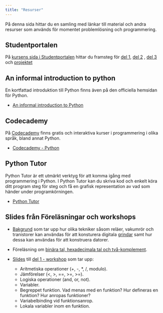 ```yaml
---
title: "Resurser"
---
```


På denna sida hittar du en samling med länkar till material och andra resurser
som används för momentet problemlösning och programmering.

## Studentportalen 

På [kursens sida i Studentportalen][sp] hittar du framsteg
för [del 1](../programming/part-1), [del 2](../programming/part-2)
, [del 3](../programming/part-3) och [projektet](../programming/project)  

## An informal introduction to python

En kortfattad introduktion till Python finns även på den officiella hemsidan för
Python.

- [An informal introduction to Python](https://docs.python.org/2/tutorial/introduction.html)

## Codecademy 

På [Codecademy](https://www.codecademy.com/) finns gratis och interaktiva kurser
i programmering i olika språk, bland annat Python.

- [Codecademy - Python](https://www.codecademy.com/learn/python)

## Python Tutor

Python Tutor är ett utmärkt verktyg för att komma igång med programmering i
Python. I Python Tutor kan du skriva kod och enkelt köra ditt program steg för
steg och få en grafisk representation av vad som händer under programkörningen.

- [Python Tutor](http://www.pythontutor.com/)

## Slides från Föreläsningar och workshops

- [Bakgrund][part-1-background] som tar upp hur olika tekniker såsom reläer,
vakumrör och tranistorer kan användas för att konsturera
digitala [grindar](https://sv.wikipedia.org/wiki/Logisk_grind) samt hur dessa
kan användas för att konstruera datorer.

- Föreläsning
  om [binära tal, hexadecimala tal och två-komplement][lecture-bin-hex].

- [Slides][part-1-workshop]
  till [del 1 - workshop](../programming/part-1#workshop) som tar upp: 
  * Aritmetiska operationer (+, -, *, /, modulo).
  * Jämförelser (<, >, ==, >=, >=).
  * Logiska operationer (and, or, not).
  * Variabler.
  * Begreppet funktion. Vad menas med en funktion? Hur defineras en funktion?
    Hur anropas funktioner?
  * Variabelbinding vid funktionsanrop.
  * Lokala variabler inom en funktion.



[sp]: https://studentportalen.uu.se/portal/portal/uusp/student/student-course?entityId=141825

[part-1-background]: https://github.com/uu-it-teaching/1DT051-2016/raw/master/problem_solving/python/part_1/1DT051_2016_programming_part_1_background.pdf

[lecture-bin-hex]: https://github.com/uu-it-teaching/1DT051-2016/raw/master/problem_solving/python/part_1/1DT051_2016_bin_hex_numbers_lecture.pdf

[part-1-workshop]: https://github.com/uu-it-teaching/1DT051-2016/raw/master/problem_solving/python/part_1/1DT051_2016_programming_part_1_workshop.pdf
